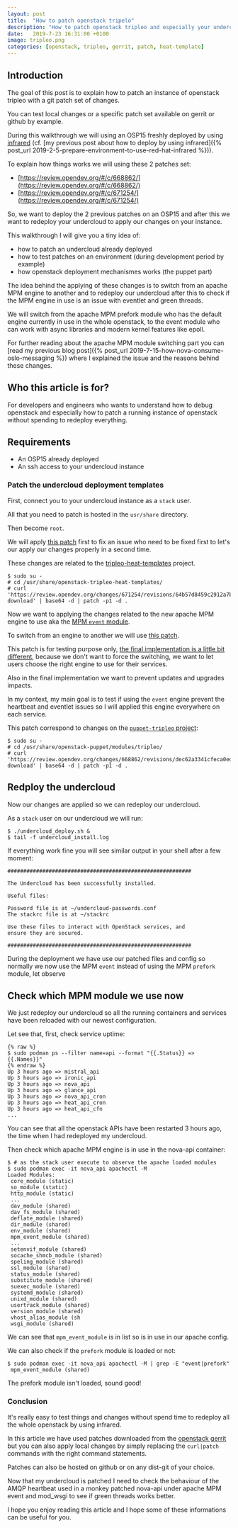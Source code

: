 ```yaml
---
layout: post
title:  "How to patch openstack tripelo"
description: "How to patch openstack tripleo and especially your undercloud to test your changes"
date:   2019-7-23 16:31:00 +0100
image: tripleo.png
categories: [openstack, tripleo, gerrit, patch, heat-template]
---
```

## Introduction

The goal of this post is to explain how to patch an instance of openstack
tripleo with a git patch set of changes.

You can test local changes or a specific patch set available on
gerrit or github by example.

During this walkthrough we will using an OSP15 freshly deployed by using
[infrared](https://infrared.readthedocs.io/en/stable/index.html) (cf. [my previous post about how to deploy by using infrared]({% post_url 2019-2-5-prepare-environment-to-use-red-hat-infrared %})).

To explain how things works we will using these 2 patches set:
- [https://review.opendev.org/#/c/668862/](https://review.opendev.org/#/c/668862/)
- [https://review.opendev.org/#/c/671254/](https://review.opendev.org/#/c/671254/)

So, we want to deploy the 2 previous patches on an OSP15 and after this
we want to redeploy your undercloud to apply our changes on your instance.

This walkthrough I will give you a tiny idea of:
- how to patch an undercloud already deployed
- how to test patches on an environment (during development period by example)
- how openstack deployment mechanismes works (the puppet part)

The idea behind the applying of these changes is to switch from an
apache MPM engine to another and to redeploy our undercloud after this to check
if the MPM engine in use is an issue with eventlet and green threads.

We will switch from the apache MPM prefork module who has the default engine
currently in use in the whole openstack, to the event module who can work with
async libraries and modern kernel features like epoll.

For further reading about the apache MPM module switching part you can
[read my previous blog post]({% post_url 2019-7-15-how-nova-consume-oslo-messaging %})
where I explained the issue and the reasons behind these changes.

## Who this article is for?

For developers and engineers who wants to understand how to debug openstack and
especially how to patch a running instance of openstack without spending to
redeploy everything.

## Requirements

- An OSP15 already deployed
- An ssh access to your undercloud instance

### Patch the undercloud deployment templates

First, connect you to your undercloud instance as a `stack` user.

All that you need to patch is hosted in the `usr/share` directory.

Then become `root`.

We will apply [this patch](https://review.opendev.org/#/c/671254/) first to
fix an issue who need to be fixed first
to let's our apply our changes properly in a second time.

These changes are related to the [tripleo-heat-templates](https://github.com/openstack/tripleo-heat-templates/) project.

```
$ sudo su -
# cd /usr/share/openstack-tripleo-heat-templates/
# curl 'https://review.opendev.org/changes/671254/revisions/64b57d8459c2912a7bb9c4eedf932bbe61db6a9a/patch?download' | base64 -d | patch -p1 -d .
```

Now we want to applying the changes related to the new apache MPM engine to use
aka the [MPM `event` module](https://httpd.apache.org/docs/2.4/mod/event.html).

To switch from an engine to another we will use
[this patch](https://review.opendev.org/#/c/668862/).

This patch is for testing purpose only, [the final implementation is a little
bit different](https://review.opendev.org/#/c/671321/),
because we don't want to force the switching, we want to let
users choose the right engine to use for their services.

Also in the final implementation we want to prevent updates and upgrades
impacts.

In my context, my main goal is to test if using the `event` engine prevent
the heartbeat and eventlet issues so I will applied this engine everywhere
on each service.

This patch correspond to changes on the [`puppet-tripleo` project](https://github.com/openstack/puppet-tripleo):
```
$ sudo su -
# cd /usr/share/openstack-puppet/modules/tripleo/
# curl 'https://review.opendev.org/changes/668862/revisions/dec62a3341cfeca0ed3904e778095dfaf63b7f47/patch?download' | base64 -d | patch -p1 -d .
```

## Redploy the undercloud

Now our changes are applied so we can redeploy our undercloud.

As a `stack` user on our undercloud we will run:
```shell
$ ./undercloud_deploy.sh &
$ tail -f undercloud_install.log 
```

If everything work fine you will see similar output in your shell after a
few moment:
```shell
##########################################################

The Undercloud has been successfully installed.

Useful files:

Password file is at ~/undercloud-passwords.conf
The stackrc file is at ~/stackrc

Use these files to interact with OpenStack services, and
ensure they are secured.

##########################################################
```

During the deployment we have use our patched files and config so normally
we now use the MPM `event` instead of using the MPM `prefork` module, let observe

## Check which MPM module we use now

We just redeploy our undercloud so all the running containers and services
have been reloaded with our newest configuration.

Let see that, first, check service uptime:
```shell
{% raw %}
$ sudo podman ps --filter name=api --format "{{.Status}} => {{.Names}}"
{% endraw %}
Up 3 hours ago => mistral_api
Up 3 hours ago => ironic_api
Up 3 hours ago => nova_api
Up 3 hours ago => glance_api
Up 3 hours ago => nova_api_cron
Up 3 hours ago => heat_api_cron
Up 3 hours ago => heat_api_cfn
...
```

You can see that all the openstack APIs have been restarted 3 hours ago, the
time when I had redeployed my undercloud.

Then check which apache MPM engine is in use in the nova-api container:
```shell
$ # as the stack user execute to observe the apache loaded modules
$ sudo podman exec -it nova_api apachectl -M
Loaded Modules:
 core_module (static)
 so_module (static)
 http_module (static)
 ...
 dav_module (shared)
 dav_fs_module (shared)
 deflate_module (shared)
 dir_module (shared)
 env_module (shared)
 mpm_event_module (shared)
 ...
 setenvif_module (shared)
 socache_shmcb_module (shared)
 speling_module (shared)
 ssl_module (shared)
 status_module (shared)
 substitute_module (shared)
 suexec_module (shared)
 systemd_module (shared)
 unixd_module (shared)
 usertrack_module (shared)
 version_module (shared)
 vhost_alias_module (sh
 wsgi_module (shared)
```

We can see that `mpm_event_module` is in list so is in use in our apache config.

We can also check if the `prefork` module is loaded or not:
```shell
$ sudo podman exec -it nova_api apachectl -M | grep -E "event|prefork"
 mpm_event_module (shared)
```

The prefork module isn't loaded, sound good!

### Conclusion

It's really easy to test things and changes without spend time to redeploy all
the whole openstack by using infrared.

In this article we have used patches downloaded from the
[openstack gerrit](http://review.openstack.org/) but you can also apply local changes
by simply replacing the `curl|patch` commands with the right command statements.

Patches can also be hosted on github or on any dist-git of your choice.

Now that my undercloud is patched I need to check the behaviour of
the AMQP heartbeat used in a monkey patched nova-api under apache MPM event and
mod_wsgi to see if green threads works better.

I hope you enjoy reading this article and I hope some of these informations
can be useful for you.
